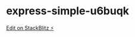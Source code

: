 # express-simple-u6buqk

[Edit on StackBlitz ⚡️](https://stackblitz.com/edit/express-simple-u6buqk)
